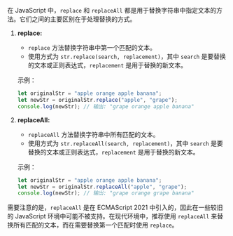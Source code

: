 在 JavaScript 中，`replace` 和 `replaceAll` 都是用于替换字符串中指定文本的方法。它们之间的主要区别在于处理替换的方式。

1. **replace:**
   - `replace` 方法替换字符串中第一个匹配的文本。
   - 使用方式为 `str.replace(search, replacement)`，其中 `search` 是要替换的文本或正则表达式，`replacement` 是用于替换的新文本。

   示例：
   ```javascript
   let originalStr = "apple orange apple banana";
   let newStr = originalStr.replace("apple", "grape");
   console.log(newStr); // 输出: "grape orange apple banana"
   ```

2. **replaceAll:**
   - `replaceAll` 方法替换字符串中所有匹配的文本。
   - 使用方式为 `str.replaceAll(search, replacement)`，其中 `search` 是要替换的文本或正则表达式，`replacement` 是用于替换的新文本。

   示例：
   ```javascript
   let originalStr = "apple orange apple banana";
   let newStr = originalStr.replaceAll("apple", "grape");
   console.log(newStr); // 输出: "grape orange grape banana"
   ```

需要注意的是，`replaceAll` 是在 ECMAScript 2021 中引入的，因此在一些较旧的 JavaScript 环境中可能不被支持。在现代环境中，推荐使用 `replaceAll` 来替换所有匹配的文本，而在需要替换第一个匹配时使用 `replace`。
